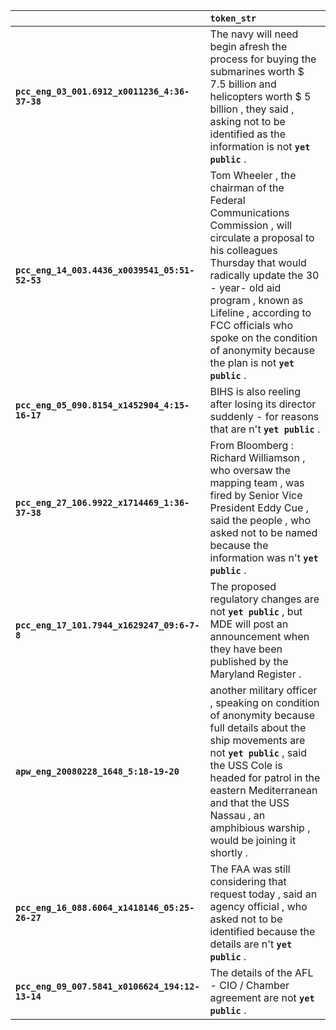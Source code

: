 |                                                 | `token_str`                                                                                                                                                                                                                                                                                                               |
|:------------------------------------------------|:--------------------------------------------------------------------------------------------------------------------------------------------------------------------------------------------------------------------------------------------------------------------------------------------------------------------------|
| **`pcc_eng_03_001.6912_x0011236_4:36-37-38`**   | The navy will need begin afresh the process for buying the submarines worth $ 7.5 billion and helicopters worth $ 5 billion , they said , asking not to be identified as the information is not __`yet public`__ .                                                                                                        |
| **`pcc_eng_14_003.4436_x0039541_05:51-52-53`**  | Tom Wheeler , the chairman of the Federal Communications Commission , will circulate a proposal to his colleagues Thursday that would radically update the 30 - year- old aid program , known as Lifeline , according to FCC officials who spoke on the condition of anonymity because the plan is not __`yet public`__ . |
| **`pcc_eng_05_090.8154_x1452904_4:15-16-17`**   | BIHS is also reeling after losing its director suddenly - for reasons that are n't __`yet public`__ .                                                                                                                                                                                                                     |
| **`pcc_eng_27_106.9922_x1714469_1:36-37-38`**   | From Bloomberg : Richard Williamson , who oversaw the mapping team , was fired by Senior Vice President Eddy Cue , said the people , who asked not to be named because the information was n't __`yet public`__ .                                                                                                         |
| **`pcc_eng_17_101.7944_x1629247_09:6-7-8`**     | The proposed regulatory changes are not __`yet public`__ , but MDE will post an announcement when they have been published by the Maryland Register .                                                                                                                                                                     |
| **`apw_eng_20080228_1648_5:18-19-20`**          | another military officer , speaking on condition of anonymity because full details about the ship movements are not __`yet public`__ , said the USS Cole is headed for patrol in the eastern Mediterranean and that the USS Nassau , an amphibious warship , would be joining it shortly .                                |
| **`pcc_eng_16_088.6064_x1418146_05:25-26-27`**  | The FAA was still considering that request today , said an agency official , who asked not to be identified because the details are n't __`yet public`__ .                                                                                                                                                                |
| **`pcc_eng_09_007.5841_x0106624_194:12-13-14`** | The details of the AFL - CIO / Chamber agreement are not __`yet public`__ .                                                                                                                                                                                                                                               |